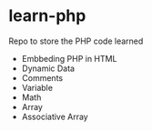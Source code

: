 # learn-php
Repo to store the PHP code learned
- Embbeding PHP in HTML
- Dynamic Data
- Comments
- Variable
- Math
- Array
- Associative Array